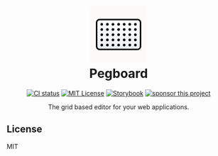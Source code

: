 <h1 align="center">
  <img src="logo.png" width="128" height="128" />
  <br />
  Pegboard
</h1>

<p align="center">
  <a href="https://github.com/kciter/pegboard/actions/workflows/ci.yml"><img src="https://github.com/kciter/pegboard/actions/workflows/ci.yml/badge.svg?branch=main" alt="CI status" /></a>
  <a href="https://github.com/kciter/pegboard/blob/main/LICENSE"><img src="https://img.shields.io/github/license/kciter/pegboard" alt="MIT License" /></a>
  <a href="https://68a28a6ad9c240ac14ac87eb-airoimvaez.chromatic.com/"><img src="https://cdn.jsdelivr.net/gh/storybookjs/brand@main/badge/badge-storybook.svg" alt="Storybook" /></a>
  <a href="https://github.com/sponsors/kciter"><img src="https://img.shields.io/badge/sponsor-30363D?logo=GitHub-Sponsors&logoColor=#EA4AAA" alt="sponsor this project" /></a>
</p>

<p align="center">
The grid based editor for your web applications.
</p>

## License
MIT
